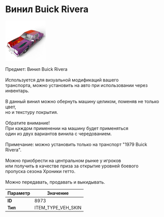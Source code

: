 # Винил Buick Rivera

![Item Image](../img/8973.webp?raw=true)

Предмет: Винил Buick Rivera<br><br>Используется для визуальной модификаций вашего<br>транспорта, можно установить на авто при использовании через инвентарь.<br><br>В данный винил можно обернуть машину целиком, поменяв не только цвет,<br>но и текстуру покрытия.<br><br>Обратите внимание!<br>При каждом применении на машину будет применяться<br>один из двух вариантов винила с чередованием.<br><br>Примечание: можно установить только на транспорт "1979 Buick Rivera".<br><br>Можно приобрести на центральном рынке у игроков<br>или получить в качестве приза за открытие уровней боевого<br>пропуска сезона Хроники гетто.<br><br>Можно передавать, продавать и выкидывать.


| Параметр | Значение |
|----------|----------|
| **ID** | 8973 |
| **Тип** | ITEM_TYPE_VEH_SKIN |

